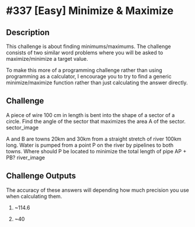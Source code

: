 # #337 [Easy] Minimize & Maximize
## Description
This challenge is about finding minimums/maximums. The challenge consists of two similar word problems where you will be asked to maximize/minimize a target value.

To make this more of a programming challenge rather than using programming as a calculator, I encourage you to try to find a generic minimize/maximize function rather than just calculating the answer directly.

## Challenge
A piece of wire 100 cm in length is bent into the shape of a sector of a circle. Find the angle of the sector that maximizes the area A of the sector. sector_image

A and B are towns 20km and 30km from a straight stretch of river 100km long. Water is pumped from a point P on the river by pipelines to both towns. Where should P be located to minimize the total length of pipe AP + PB? river_image

## Challenge Outputs
The accuracy of these answers will depending how much precision you use when calculating them.

1. ~114.6

2. ~40
